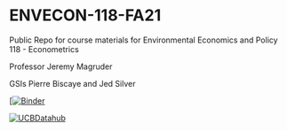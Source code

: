 # ENVECON-118-FA21
Public Repo for course materials for Environmental Economics and Policy 118 - Econometrics 

Professor Jeremy Magruder

GSIs Pierre Biscaye and Jed Silver

[[![Binder](https://mybinder.org/badge_logo.svg)](https://mybinder.org/v2/gh/ds-modules/ENVECON-118-FA21/HEAD)

[![UCBDatahub](https://img.shields.io/badge/Launch-UCB%20Datahub-blue.svg)](https://r.datahub.berkeley.edu/hub/user-redirect/git-pull?repo=https%3A%2F%2Fgithub.com%2Fds-modules%2FENVECON-118-FA21
) 

